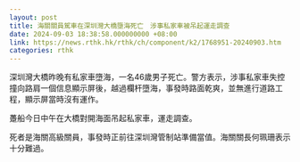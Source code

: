 ```yaml
---
layout: post
title: 海關關員駕車在深圳灣大橋墮海死亡　涉事私家車被吊起運走調查
date: 2024-09-03 18:38:58.000000000 +08:00
link: https://news.rthk.hk/rthk/ch/component/k2/1768951-20240903.htm
categories: rthk
---
```


深圳灣大橋昨晚有私家車墮海，一名46歲男子死亡。警方表示，涉事私家車失控撞向路肩一個信息顯示屏後，越過欄杆墮海，事發時路面乾爽，並無進行道路工程，顯示屏當時沒有運作。

躉船今日中午在大橋對開海面吊起私家車，運走調查。

死者是海關高級關員，事發時正前往深圳灣管制站準備當值。海關關長何珮珊表示十分難過。

